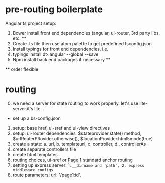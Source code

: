 
# pre-routing boilerplate  
Angular ts project setup:  
1. Bower install front end dependencies (angular, ui-router, 3rd party libs, etc.  **
2. Create .ts file then use atom palette to get predefined tsconfig.json
3. Install typings for front end dependencies, i.e.
4. typings install dt~angular --global --save
5. Npm install back end packages if necessary **


** order flexible



# routing  
0. we need a server for state routing to work properly. let's use lite-server.it's lite.  
- set up a bs-config.json
1. setup: base href, ui-sref and ui-view directives
2. setup: ui-router dependencies, $stateprovider.state() method,
   $urlRouterPRovider.otherwise(), $locationProvider.html5mode(true)
3. create a state: a. url, b. templateurl, c. controller, d., controllerAs
4. create separate controllers file
5. create html templates
6. routing choices, ui-sref or <a href="/page1">Page 1</a> standard anchor routing
7. setting up express server: 1. ```__dirname and 'path', 2. express middleware configs```
8. route parameters: url: '/page1:id',
